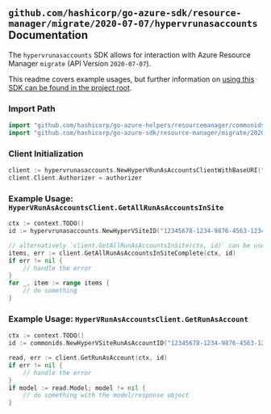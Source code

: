 
## `github.com/hashicorp/go-azure-sdk/resource-manager/migrate/2020-07-07/hypervrunasaccounts` Documentation

The `hypervrunasaccounts` SDK allows for interaction with Azure Resource Manager `migrate` (API Version `2020-07-07`).

This readme covers example usages, but further information on [using this SDK can be found in the project root](https://github.com/hashicorp/go-azure-sdk/tree/main/docs).

### Import Path

```go
import "github.com/hashicorp/go-azure-helpers/resourcemanager/commonids"
import "github.com/hashicorp/go-azure-sdk/resource-manager/migrate/2020-07-07/hypervrunasaccounts"
```


### Client Initialization

```go
client := hypervrunasaccounts.NewHyperVRunAsAccountsClientWithBaseURI("https://management.azure.com")
client.Client.Authorizer = authorizer
```


### Example Usage: `HyperVRunAsAccountsClient.GetAllRunAsAccountsInSite`

```go
ctx := context.TODO()
id := hypervrunasaccounts.NewHyperVSiteID("12345678-1234-9876-4563-123456789012", "example-resource-group", "siteName")

// alternatively `client.GetAllRunAsAccountsInSite(ctx, id)` can be used to do batched pagination
items, err := client.GetAllRunAsAccountsInSiteComplete(ctx, id)
if err != nil {
	// handle the error
}
for _, item := range items {
	// do something
}
```


### Example Usage: `HyperVRunAsAccountsClient.GetRunAsAccount`

```go
ctx := context.TODO()
id := commonids.NewHyperVSiteRunAsAccountID("12345678-1234-9876-4563-123456789012", "example-resource-group", "hyperVSiteName", "runAsAccountName")

read, err := client.GetRunAsAccount(ctx, id)
if err != nil {
	// handle the error
}
if model := read.Model; model != nil {
	// do something with the model/response object
}
```
